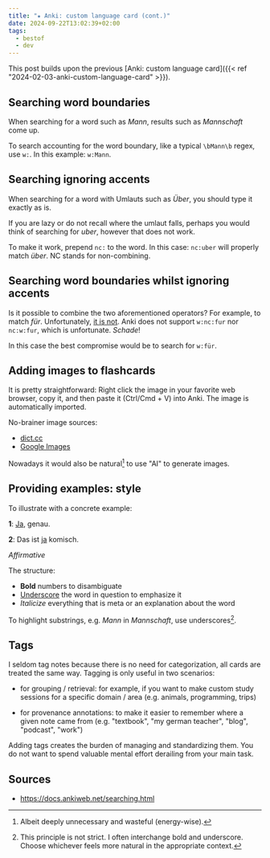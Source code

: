 ```yaml
---
title: "★ Anki: custom language card (cont.)"
date: 2024-09-22T13:02:39+02:00
tags:
  - bestof
  - dev
---
```


This post builds upon the previous [Anki: custom language card]({{< ref
"2024-02-03-anki-custom-language-card" >}}).

<!--more-->

## Searching word boundaries

When searching for a word such as _Mann_, results such as _Mannschaft_ come up.

To search accounting for the word boundary, like a typical `\bMann\b` regex, use
`w:`. In this example: `w:Mann`.

## Searching ignoring accents

When searching for a word with Umlauts such as _Über_, you should type it
exactly as is.

If you are lazy or do not recall where the umlaut falls, perhaps you would think
of searching for _uber_, however that does not work.

To make it work, prepend `nc:` to the word. In this case: `nc:uber` will
properly match _über_. NC stands for non-combining.

## Searching word boundaries **whilst** ignoring accents

Is it possible to combine the two aforementioned operators? For example, to
match _für_. Unfortunately, [it is
not](https://stackoverflow.com/questions/79011851/anki-how-to-match-while-using-both-w-and-nc-simultaneously).
Anki does not support `w:nc:fur` nor `nc:w:fur`, which is unfortunate. _Schade_!

In this case the best compromise would be to search for `w:für`.

## Adding images to flashcards

It is pretty straightforward: Right click the image in your favorite web
browser, copy it, and then paste it (Ctrl/Cmd + V) into Anki. The image is
automatically imported.

No-brainer image sources:

- [dict.cc](https://dict.cc/)
- [Google Images](https://images.google.com/)

Nowadays it would also be natural[^1] to use "AI" to generate images.

## Providing examples: style

To illustrate with a concrete example:

**1**: <u>Ja</u>, genau.

**2**: Das ist <u>ja</u> komisch.

_Affirmative_

The structure:

- **Bold** numbers to disambiguate
- <u>Underscore</u> the word in question to emphasize it
- _Italicize_ everything that is meta or an explanation about the word

To highlight substrings, e.g. _Mann_ in _Mannschaft_, use underscores[^2].

## Tags

I seldom tag notes because there is no need for categorization, all cards are
treated the same way. Tagging is only useful in two scenarios:

- for grouping / retrieval: for example, if you want to make custom study
  sessions for a specific domain / area (e.g. animals, programming, trips)

- for provenance annotations: to make it easier to remember where a given note
  came from (e.g. "textbook", "my german teacher", "blog", "podcast", "work")

Adding tags creates the burden of managing and standardizing them. You do not
want to spend valuable mental effort derailing from your main task.

## Sources

- https://docs.ankiweb.net/searching.html

[^1]: Albeit deeply unnecessary and wasteful (energy-wise).
[^2]: This principle is not strict. I often interchange bold and underscore.
    Choose whichever feels more natural in the appropriate context.
